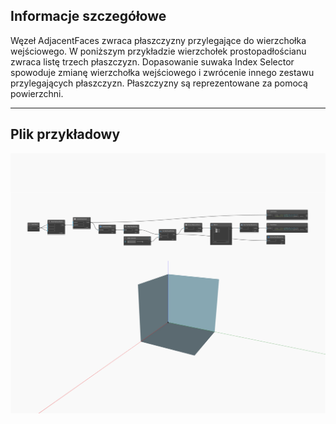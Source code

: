 ## Informacje szczegółowe
Węzeł AdjacentFaces zwraca płaszczyzny przylegające do wierzchołka wejściowego. W poniższym przykładzie wierzchołek prostopadłościanu zwraca listę trzech płaszczyzn. Dopasowanie suwaka Index Selector spowoduje zmianę wierzchołka wejściowego i zwrócenie innego zestawu przylegających płaszczyzn. Płaszczyzny są reprezentowane za pomocą powierzchni.
___
## Plik przykładowy

![AdjacentFaces](./Autodesk.DesignScript.Geometry.Vertex.AdjacentFaces_img.jpg)

